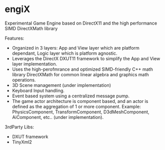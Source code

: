 engiX
=====

Experimental Game Engine based on DirectX11 and the high performance SIMD DirectXMath library

Features:
- Organized in 3 layers: App and View layer which are platform dependant, Logic layer which is platform agnostic.
- Leverages the DirectX DXUT11 framework to simplify the App and View layer implementation.
- Uses the high-perofmrance and optimized SIMD-friendly C++ math library DirectXMath for common linear algebra and graphics math operations.
- 3D Scene management (under implementation)
- Keyboard Input handling.
- Event based system using a centralized message pump.
- The game actor architecture is component based, and an actor is defined as the aggregation of 1 or more component. Example: PhysicsComponent, TransformComponent, D3dMeshComponent, AiComponent, etc.. (under implementation).

3rdParty Libs:
- DXUT framework
- TinyXml2
